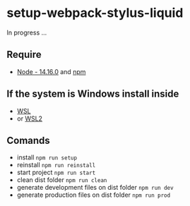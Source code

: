 # setup-webpack-stylus-liquid
In progress ...

## Require
 - [Node - 14.16.0](https://nodejs.org/en/) and [npm](https://www.npmjs.com/get-npm)

## If the system is Windows install inside
 - [WSL](https://docs.microsoft.com/en-us/windows/wsl/install-win10)
 - or [WSL2](https://docs.microsoft.com/en-us/windows/wsl/wsl2-install)

## Comands
 - install `npm run setup`
 - reinstall `npm run reinstall`
 - start project `npm run start`
 - clean dist folder `npm run clean`
 - generate development files on dist folder `npm run dev`
 - generate production files on dist folder `npm run prod`